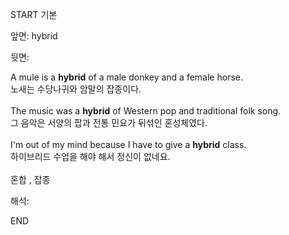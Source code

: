 START
기본

앞면:
hybrid


뒷면:
<div>A mule is a <strong>hybrid</strong> of a male donkey and a female horse. </div><div><div>노새는 수당나귀와 암말의 잡종이다.</div></div><div><br></div><div><div>The music was a <strong>hybrid</strong> of Western pop and traditional folk song. </div><div><div>그 음악은 서양의 팝과 전통 민요가 뒤섞인 혼성체였다.</div></div></div><div><br></div><div><div>I'm out of my mind because I have to give a <strong>hybrid</strong> class. </div><div><div>하이브리드 수업을 해야 해서 정신이 없네요.</div></div></div><div><br></div><div>혼합 , 잡종</div>


해석:

END